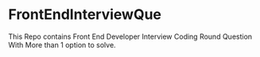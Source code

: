 # FrontEndInterviewQue
This Repo contains Front End Developer Interview Coding Round Question With More than 1 option to solve.
